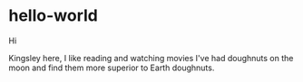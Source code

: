 # hello-world

Hi 

Kingsley here, I like reading and watching movies
I've had doughnuts on the moon and find them more superior to Earth doughnuts. 
